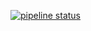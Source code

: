 [![pipeline status](https://git.scicore.unibas.ch/j.piccinali/mirror_test/badges/main/pipeline.svg)](https://git.scicore.unibas.ch/j.piccinali/mirror_test/-/commits/main)
